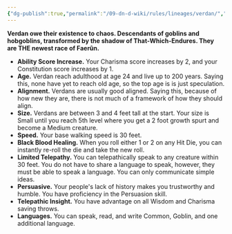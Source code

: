 ```yaml
---
{"dg-publish":true,"permalink":"/09-dn-d-wiki/rules/lineages/verdan/","tags":["race"]}
---
```



**Verdan owe their existence to chaos. Descendants of goblins and hobgoblins, transformed by the shadow of That-Which-Endures. They are THE newest race of Faerûn.**

- **Ability Score Increase.** Your Charisma score increases by 2, and your Constitution score increases by 1.
- **Age.** Verdan reach adulthood at age 24 and live up to 200 years. Saying this, none have yet to reach old age, so the top age is is just speculation.
- **Alignment.** Verdans are usually good aligned. Saying this, because of how new they are, there is not much of a framework of how they should align.
- **Size.** Verdans are between 3 and 4 feet tall at the start. Your size is Small until you reach 5th level where you get a 2 foot growth spurt and become a Medium creature.
- **Speed.** Your base walking speed is 30 feet.
- **Black Blood Healing.** When you roll either 1 or 2 on any Hit Die, you can instantly re-roll the die and take the new roll.
- **Limited Telepathy.** You can telepathically speak to any creature within 30 feet. You do not have to share a language to speak, however, they must be able to speak a language. You can only communicate simple ideas.
- **Persuasive.** Your people's lack of history makes you trustworthy and humble. You have proficiency in the Persuasion skill.
- **Telepathic Insight.** You have advantage on all Wisdom and Charisma saving throws.
- **Languages.** You can speak, read, and write Common, Goblin, and one additional language.